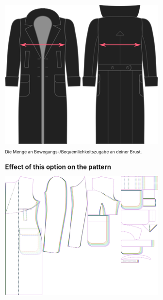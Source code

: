![Brustzugabe](./chestease.svg)

Die Menge an Bewegungs-/Bequemlichkeitszugabe an deiner Brust.


## Effect of this option on the pattern
![This image shows the effect of this option by superimposing several variants that have a different value for this option](carlton_chestease_sample.svg "Effect of this option on the pattern")